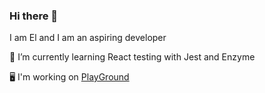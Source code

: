### Hi there 👋
I am El and I am an aspiring developer

🌱 I’m currently learning React testing with Jest and Enzyme

:desktop_computer: I'm working on  <a target="_blank" href="https://github.com/elbytes/PlayGround">PlayGround</a>
 
<!--
**elalimardani/elalimardani** is a ✨ _special_ ✨ repository because its `README.md` (this file) appears on your GitHub profile.

Here are some ideas to get you started:

 
 
- 🔭 I’m currently working on ...

- 👯 I’m looking to collaborate on ...
- 🤔 I’m looking for help with ...
- 💬 Ask me about ...
- 📫 How to reach me: ...
- 😄 Pronouns: ...
- ⚡ Fun fact: ...
-->
